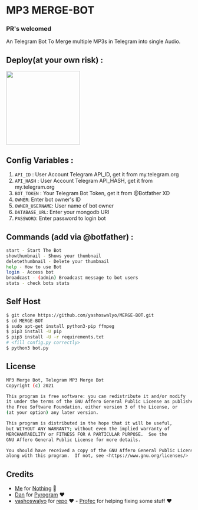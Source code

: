 # MP3 MERGE-BOT
### PR's welcomed

An Telegram Bot To Merge multiple MP3s in Telegram into single Audio.


## Deploy(at your own risk) :
<p><a href="https://heroku.com/deploy?template=https://github.com/thedkm/MP3-MERGE-BOT"><img src="https://img.shields.io/badge/Deploy%20To%20Heroku-blueviolet?style=for-the-badge&logo=heroku" width="200""/></a></p>

## Config Variables :
1. `API_ID` : User Account Telegram API_ID, get it from my.telegram.org
2. `API_HASH` : User Account Telegram API_HASH, get it from my.telegram.org
3. `BOT_TOKEN` : Your Telegram Bot Token, get it from @Botfather XD
4. `OWNER`: Enter bot owner's ID
5. `OWNER_USERNAME`: User name of bot owner
6. `DATABASE_URL`: Enter your mongodb URI
7. `PASSWORD`: Enter password to login bot

## Commands (add via @botfather) :
```sh
start - Start The Bot
showthumbnail - Shows your thumbnail
deletethumbnail - Delete your thumbnail
help - How to use Bot
login - Access bot
broadcast - (admin) Broadcast message to bot users
stats - check bots stats
```

## Self Host
```sh
$ git clone https://github.com/yashoswalyo/MERGE-BOT.git
$ cd MERGE-BOT
$ sudo apt-get install python3-pip ffmpeg
$ pip3 install -U pip
$ pip3 install -U -r requirements.txt
# <fill config.py correctly>
$ python3 bot.py
```

## License
```sh
MP3 Merge Bot, Telegram MP3 Merge Bot
Copyright (c) 2021 

This program is free software: you can redistribute it and/or modify
it under the terms of the GNU Affero General Public License as published by
the Free Software Foundation, either version 3 of the License, or
(at your option) any later version.

This program is distributed in the hope that it will be useful,
but WITHOUT ANY WARRANTY; without even the implied warranty of
MERCHANTABILITY or FITNESS FOR A PARTICULAR PURPOSE.  See the
GNU Affero General Public License for more details.

You should have received a copy of the GNU Affero General Public License
along with this program.  If not, see <https://www.gnu.org/licenses/>
```

## Credits

- [Me](https://github.com/thedkm) for [Nothing](https://github.com/thedkm/MP3-MERGE-BOT) 😬
- [Dan](https://github.com/delivrance) for [Pyrogram](https://github.com/pyrogram/pyrogram) ❤️
- [yashoswalyo](https://github.com/yashoswalyo) for [repo](https://github.com/yashoswalyo/MERGE-BOT) ❤️                                                                               - [Profec](https://github.com/akshettrj) for helping fixing some stuff  ❤️

